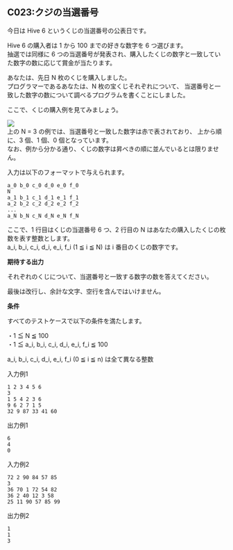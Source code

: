 C023:クジの当選番号
------------


今日は Hive 6 というくじの当選番号の公表日です。  
  
Hive 6 の購入者は 1 から 100 までの好きな数字を 6 つ選びます。  
抽選では同様に 6 つの当選番号が発表され、購入したくじの数字と一致していた数字の数に応じて賞金が当たります。  
  
あなたは、先日 N 枚のくじを購入しました。  
プログラマーであるあなたは、N 枚の宝くじそれぞれについて、 当選番号と一致した数字の数について調べるプログラムを書くことにしました。  
  
ここで、くじの購入例を見てみましょう。  
  
![](/image/c023_img.png)  
上の N = 3 の例では、当選番号と一致した数字は赤で表されており、 上から順に、3 個、1 個、0 個となっています。  
なお、例から分かる通り、くじの数字は昇べきの順に並んでいるとは限りません。  


入力は以下のフォーマットで与えられます。  
  

    a_0 b_0 c_0 d_0 e_0 f_0
    N
    a_1 b_1 c_1 d_1 e_1 f_1
    a_2 b_2 c_2 d_2 e_2 f_2
    ...
    a_N b_N c_N d_N e_N f_N

ここで、1 行目はくじの当選番号 6 つ、2 行目の N はあなたの購入したくじの枚数を表す整数とします。  
a\_i, b\_i, c\_i, d\_i, e\_i, f\_i (1 ≦ i ≦ N) は i 番目のくじの数字です。  
  


**期待する出力**

それぞれのくじについて、当選番号と一致する数字の数を答えてください。  
  
最後は改行し、余計な文字、空行を含んではいけません。  

**条件**

すべてのテストケースで以下の条件を満たします。  
  
・1 ≦ N ≦ 100  
・1 ≦ a\_i, b\_i, c\_i, d\_i, e\_i, f\_i ≦ 100  
  
a\_i, b\_i, c\_i, d\_i, e\_i, f\_i (0 ≦ i ≦ n) は全て異なる整数  
  

入力例1

    1 2 3 4 5 6
    3
    1 5 4 2 3 6
    9 6 2 7 1 5
    32 9 87 33 41 60
    

出力例1

    6
    4
    0
    

入力例2

    72 2 90 84 57 85
    3
    36 70 1 72 54 82
    36 2 40 12 3 58
    25 11 90 57 85 99
    

出力例2

    1
    1
    3